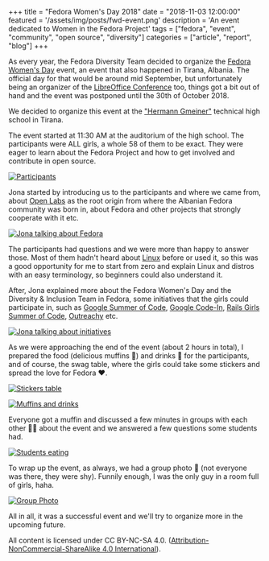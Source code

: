 +++
title = "Fedora Women's Day 2018"
date = "2018-11-03 12:00:00"
featured = '/assets/img/posts/fwd-event.png'
description = 'An event dedicated to Women in the Fedora Project'
tags = ["fedora", "event", "community", "open source", "diversity"]
categories = ["article", "report", "blog"]
+++

As every year, the Fedora Diversity Team decided to organize the [Fedora Women's Day](https://fedoraproject.org/wiki/Category:Fedora_Women's_Day) event, an event that also happened in Tirana, Albania. The official day for that would be around mid September, but unfortunately being an organizer of the [LibreOffice Conference](https://libocon.org/2018) too, things got a bit out of hand and the event was postponed until the 30th of October 2018. 

We decided to organize this event at the ["Hermann Gmeiner"](http://hermanngmeiner.vet.al/) technical high school in Tirana.

The event started at 11:30 AM at the auditorium of the high school. The participants were ALL girls, a whole 58 of them to be exact. They were eager to learn about the Fedora Project and how to get involved and contribute in open source.

[![Participants](../assets/img/posts/fwd-participants.jpg)](../assets/img/posts/fwd-participants-full.jpg)

Jona started by introducing us to the participants and where we came from, about [Open Labs](https://openlabs.cc) as the root origin from where the Albanian Fedora community was born in, about Fedora and other projects that strongly cooperate with it etc.

[![Jona talking about Fedora](../assets/img/posts/fwd-jona-talking.jpg)](../assets/img/posts/fwd-jona-talking-full.jpg)

The participants had questions and we were more than happy to answer those. Most of them hadn't heard about [Linux](https://en.wikipedia.org/wiki/Linux_kernel) before or used it, so this was a good opportunity for me to start from zero and explain Linux and distros with an easy terminology, so beginners could also understand it.

After, Jona explained more about the Fedora Women's Day and the Diversity & Inclusion Team in Fedora, some initiatives that the girls could participate in, such as [Google Summer of Code](https://summerofcode.withgoogle.com/), [Google Code-In](https://codein.withgoogle.com/), [Rails Girls Summer of Code](https://railsgirlssummerofcode.org/), [Outreachy](https://www.outreachy.org/) etc.

[![Jona talking about initiatives](../assets/img/posts/fwd-jona-women.jpg)](../assets/img/posts/fwd-jona-women-full.jpg)

As we were approaching the end of the event (about 2 hours in total), I prepared the food (delicious muffins 🍩) and drinks 🥤 for the participants, and of course, the swag table, where the girls could take some stickers and spread the love for Fedora ❤️.

[![Stickers table](../assets/img/posts/fwd-stickers.jpg)](../assets/img/posts/fwd-stickers-full.jpg)

[![Muffins and drinks](../assets/img/posts/fwd-food.jpg)](../assets/img/posts/fwd-food-full.jpg)

Everyone got a muffin and discussed a few minutes in groups with each other 👩‍💻 about the event and we answered a few questions some students had.

[![Students eating](../assets/img/posts/fwd-students.jpg)](../assets/img/posts/fwd-students-full.jpg)

To wrap up the event, as always, we had a group photo 📸 (not everyone was there, they were shy). Funnily enough, I was the only guy in a room full of girls, haha.

[![Group Photo](../assets/img/posts/fwd-photo.jpg)](../assets/img/posts/fwd-photo-full.jpg)

All in all, it was a successful event and we'll try to organize more in the upcoming future.

All content is licensed under CC BY-NC-SA 4.0. ([Attribution-NonCommercial-ShareAlike 4.0 International](https://creativecommons.org/licenses/by-nc-sa/4.0/)).
